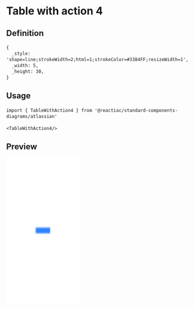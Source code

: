 # Table with action 4

## Definition

```
{
  _style: 'shape=line;strokeWidth=2;html=1;strokeColor=#3384FF;resizeWidth=1',
  _width: 5,
  _height: 30,
}
```

## Usage

```
import { TableWithAction4 } from '@reactiac/standard-components-diagrams/atlassian'

<TableWithAction4/>
```

## Preview

<img src="./table-with-action-4.png" width="200"/>
